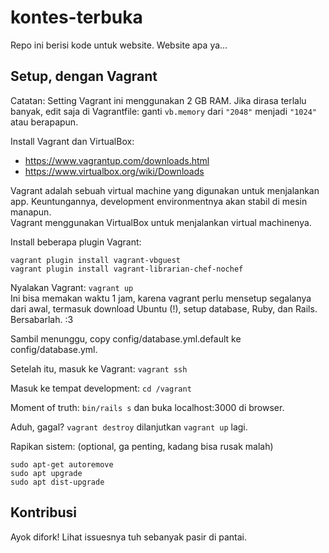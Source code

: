 # kontes-terbuka
Repo ini berisi kode untuk website. Website apa ya...

## Setup, dengan Vagrant
Catatan: Setting Vagrant ini menggunakan 2 GB RAM. Jika dirasa terlalu banyak,
edit saja di Vagrantfile: ganti `vb.memory` dari `"2048"` menjadi `"1024"` atau
berapapun.

Install Vagrant dan VirtualBox:
- https://www.vagrantup.com/downloads.html
- https://www.virtualbox.org/wiki/Downloads

Vagrant adalah sebuah virtual machine yang digunakan untuk menjalankan app.
Keuntungannya, development environmentnya akan stabil di mesin manapun.  
Vagrant menggunakan VirtualBox untuk menjalankan virtual machinenya.

Install beberapa plugin Vagrant:
```
vagrant plugin install vagrant-vbguest
vagrant plugin install vagrant-librarian-chef-nochef
```

Nyalakan Vagrant: `vagrant up`  
Ini bisa memakan waktu 1 jam, karena vagrant perlu mensetup segalanya
dari awal, termasuk download Ubuntu (!), setup database, Ruby, dan Rails.
Bersabarlah. :3

Sambil menunggu, copy config/database.yml.default ke config/database.yml.

Setelah itu, masuk ke Vagrant: `vagrant ssh`

Masuk ke tempat development: `cd /vagrant`

Moment of truth: `bin/rails s` dan buka localhost:3000 di browser.

Aduh, gagal? `vagrant destroy` dilanjutkan `vagrant up` lagi.

Rapikan sistem: (optional, ga penting, kadang bisa rusak malah)
```
sudo apt-get autoremove
sudo apt upgrade
sudo apt dist-upgrade
```

## Kontribusi
Ayok difork! Lihat issuesnya tuh sebanyak pasir di pantai.
